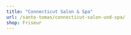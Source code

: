 ```yaml
---
title: "Connecticut Salon & Spa"
url: /santo-tomas/connecticut-salon-und-spa/
shop: Friseur
---
```

